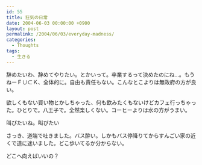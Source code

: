 ```yaml
---
id: 55
title: 狂気の日常
date: 2004-06-03 00:00:00 +0900
layout: post
permalink: /2004/06/03/everyday-madness/
categories:
  - Thoughts
tags:
  - 生きる
---
```

辞めたいわ、辞めてやりたい。とかいって。卒業するって決めたのにね…。もうねーＦ∪⊂Ｋ、全体的に。自由も責任もない。こんなとこよりは無政府の方が良い。
  
欲しくもない買い物とかしちゃった、何も飲みたくもないけどカフェ行っちゃった。ひとりで。八王子で。全然楽しくない。コーヒーよりは水の方がうまい。
  
叫びたいね。叫びたい
  
さっき、道端で吐きました。バス酔い。しかもバス停降りてからすんごい家の近くで道に迷いました。どこ歩いてるか分からない。

どこへ向えばいいの？
